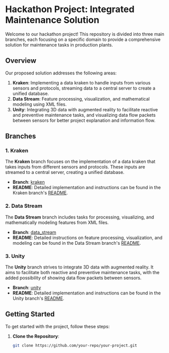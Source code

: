 # Hackathon Project: Integrated Maintenance Solution

Welcome to our hackathon project! This repository is divided into three main branches, each focusing on a specific domain to provide a comprehensive solution for maintenance tasks in production plants. 

## Overview

Our proposed solution addresses the following areas:

1. **Kraken**: Implementing a data kraken to handle inputs from various sensors and protocols, streaming data to a central server to create a unified database.
2. **Data Stream**: Feature processing, visualization, and mathematical modeling using XML files.
3. **Unity**: Integrating 3D data with augmented reality to facilitate reactive and preventive maintenance tasks, and visualizing data flow packets between sensors for better project explanation and information flow.

## Branches

### 1. Kraken

The **Kraken** branch focuses on the implementation of a data kraken that takes inputs from different sensors and protocols. These inputs are streamed to a central server, creating a unified database.

- **Branch**: [kraken](https://github.com/icnap_oldmonks/kraken)
- **README**: Detailed implementation and instructions can be found in the Kraken branch's [README](https://github.com/icnap_oldmonks/kraken/blob/main/README.md).

### 2. Data Stream

The **Data Stream** branch includes tasks for processing, visualizing, and mathematically modeling features from XML files.

- **Branch**: [data_stream](https://github.com/icnap_oldmonks/data_stream)
- **README**: Detailed instructions on feature processing, visualization, and modeling can be found in the Data Stream branch's [README](https://github.com/icnap_oldmonks/data_stream/blob/main/README.md).

### 3. Unity

The **Unity** branch strives to integrate 3D data with augmented reality. It aims to facilitate both reactive and preventive maintenance tasks, with the added possibility of showing data flow packets between sensors.

- **Branch**: [unity](https://github.com/your-repo/unity)
- **README**: Detailed implementation and instructions can be found in the Unity branch's [README](https://github.com/your-repo/unity/blob/main/README.md).

## Getting Started

To get started with the project, follow these steps:

1. **Clone the Repository**: 
   ```bash
   git clone https://github.com/your-repo/your-project.git
